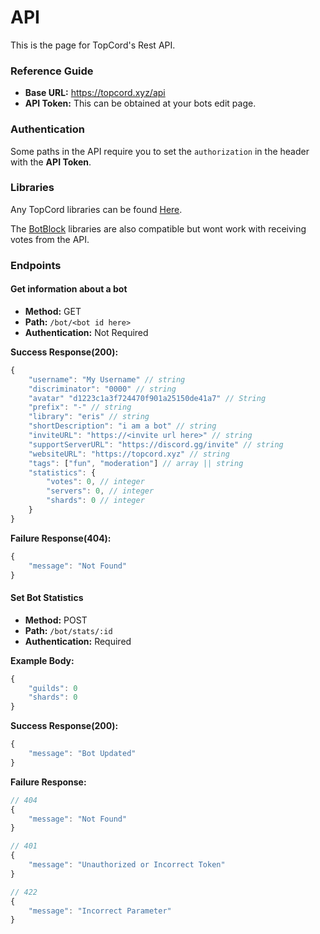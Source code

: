 # API

This is the page for TopCord's Rest API.

### Reference Guide

- **Base URL:** https://topcord.xyz/api
- **API Token:** This can be obtained at your bots edit page.

### Authentication

Some paths in the API require you to set the `authorization` in the header with the **API Token**.

### Libraries

Any TopCord libraries can be found [Here](https://docs.topcord.xyz/libraries).

The [BotBlock](https://botblock.org/api/docs/libs) libraries are also compatible but wont work with receiving votes from the API.


### Endpoints

#### Get information about a bot

- **Method:** GET
- **Path:** `/bot/<bot id here>`
- **Authentication:** Not Required

**Success Response(200):**

```js
{
    "username": "My Username" // string
    "discriminator": "0000" // string
    "avatar" "d1223c1a3f724470f901a25150de41a7" // String
    "prefix": "-" // string
    "library": "eris" // string
    "shortDescription": "i am a bot" // string
    "inviteURL": "https://<invite url here>" // string
    "supportServerURL": "https://discord.gg/invite" // string
    "websiteURL": "https://topcord.xyz" // string
    "tags": ["fun", "moderation"] // array || string
    "statistics": {
        "votes": 0, // integer
        "servers": 0, // integer
        "shards": 0 // integer
    }
}
```


**Failure Response(404):**

```js
{
    "message": "Not Found"
}
```

#### Set Bot Statistics

- **Method:** POST
- **Path:** `/bot/stats/:id`
- **Authentication:** Required

**Example Body:**

```js
{
    "guilds": 0
    "shards": 0
}
```

**Success Response(200):**

```js
{
    "message": "Bot Updated"
}
```

**Failure Response:**

```js
// 404
{
    "message": "Not Found"
}

// 401
{
    "message": "Unauthorized or Incorrect Token"
}

// 422
{
    "message": "Incorrect Parameter"
}
```

